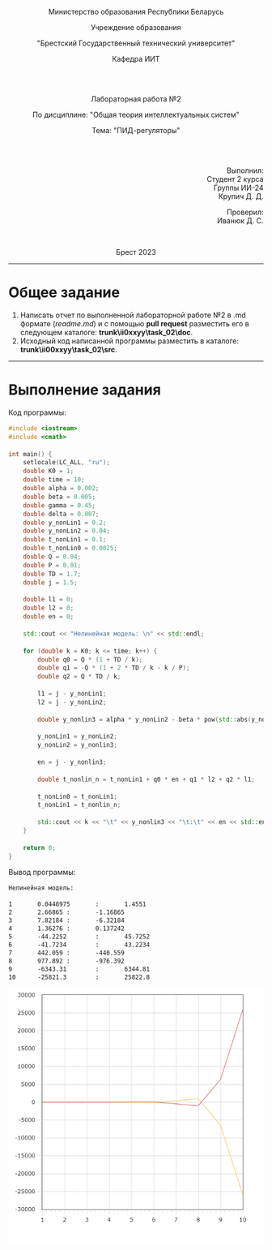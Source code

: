 <p align="center">Министерство образования Республики Беларусь</p>
<p align="center">Учреждение образования</p>
<p align="center">"Брестский Государственный технический университет"</p>
<p align="center">Кафедра ИИТ</p>
<br>
<br>
<p align="center">Лабораторная работа №2</p>
<p align="center">По дисциплине: "Общая теория интеллектуальных систем"</p>
<p align="center">Тема: "ПИД-регуляторы"</p>
<br>
<br>
<p align="right">Выполнил:<br>Студент 2 курса<br>Группы ИИ-24<br>Крупич Д. Д.</p>
<p align="right">Проверил:<br>Иванюк Д. С.</p>
<br>
<p align="center">Брест 2023</p>

---

# Общее задание #
1. Написать отчет по выполненной лабораторной работе №2 в .md формате (*readme.md*) и с помощью **pull request** разместить его в следующем каталоге: **trunk\ii0xxyy\task_02\doc**.
2. Исходный код написанной программы разместить в каталоге: **trunk\ii00xxyy\task_02\src**.
---

# Выполнение задания #

Код программы:
```C++
#include <iostream>
#include <cmath>

int main() {
    setlocale(LC_ALL, "ru");
    double K0 = 1;
    double time = 10;
    double alpha = 0.002;
    double beta = 0.005;
    double gamma = 0.45;
    double delta = 0.007;
    double y_nonLin1 = 0.2;
    double y_nonLin2 = 0.04;
    double t_nonLin1 = 0.1;
    double t_nonLin0 = 0.0025;
    double Q = 0.04;
    double P = 0.01;
    double TD = 1.7;
    double j = 1.5;

    double l1 = 0;
    double l2 = 0;
    double en = 0;

    std::cout << "Нелинейная модель: \n" << std::endl;

    for (double k = K0; k <= time; k++) {
        double q0 = Q * (1 + TD / k);
        double q1 = -Q * (1 + 2 * TD / k - k / P);
        double q2 = Q * TD / k;

        l1 = j - y_nonLin1;
        l2 = j - y_nonLin2;

        double y_nonlin3 = alpha * y_nonLin2 - beta * pow(std::abs(y_nonLin1), 2) + gamma * t_nonLin1 + delta * sin(t_nonLin0);

        y_nonLin1 = y_nonLin2;
        y_nonLin2 = y_nonlin3;

        en = j - y_nonlin3;

        double t_nonlin_n = t_nonLin1 + q0 * en + q1 * l2 + q2 * l1;

        t_nonLin0 = t_nonLin1;
        t_nonLin1 = t_nonlin_n;

        std::cout << k << "\t" << y_nonlin3 << "\t:\t" << en << std::endl;
    }

    return 0;
}
```
Вывод программы:
```
Нелинейная модель:

1       0.0448975       :       1.4551
2       2.66865 :       -1.16865
3       7.82184 :       -6.32184
4       1.36276 :       0.137242
5       -44.2252        :       45.7252
6       -41.7234        :       43.2234
7       442.059 :       -440.559
8       977.892 :       -976.392
9       -6343.31        :       6344.81
10      -25821.3        :       25822.8
```
![](picture.png)
